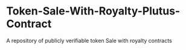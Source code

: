 # Token-Sale-With-Royalty-Plutus-Contract
A repository of publicly verifiable token Sale with royalty contracts
